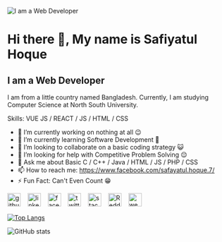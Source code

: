 ![I am a Web Developer](https://scontent.fcgp27-1.fna.fbcdn.net/v/t1.6435-9/88959151_1508313356002462_8372852354856255488_n.jpg?_nc_cat=102&ccb=1-5&_nc_sid=e3f864&_nc_ohc=XNppbWyo--IAX8b-0UY&_nc_ht=scontent.fcgp27-1.fna&oh=5c5a9163b80c8f5b18c0fbc98d3c718d&oe=615D67DB)
# Hi there 👋, My name is Safiyatul Hoque
## I am a Web Developer

I am from a little country named Bangladesh. Currently, I am studying Computer Science at North South University.  

Skills: VUE JS / REACT / JS / HTML / CSS

- 🔭 I’m currently working on nothing at all 😉 
- 🌱 I’m currently learning Software Development 📲 
- 👯 I’m looking to collaborate on a basic coding strategy 😺 
- 🤔 I’m looking for help with Competitive Problem Solving 😌 
- 💬 Ask me about Basic C / C++ / Java / HTML / JS / PHP / CSS 
- 📫 How to reach me: https://www.facebook.com/safayatul.hoque.7/ 
- ⚡ Fun Fact: Can't Even Count 😁 


[<img src='https://image.flaticon.com/icons/png/512/889/889111.png' alt='github' height='30'>](https://github.com/SafiyatulHoque) &nbsp;&nbsp;   [<img src='https://image.flaticon.com/icons/png/512/145/145807.png' alt='linkedin' height='30'>](https://www.linkedin.com/in/safiyatul-hoque-0433b0ab/) &nbsp;&nbsp;   [<img src='https://image.flaticon.com/icons/png/512/145/145802.png' alt='facebook' height='30'>](https://www.facebook.com/safayatul.hoque.7) &nbsp;&nbsp;  [<img src='https://image.flaticon.com/icons/png/512/733/733579.png' alt='twitter' height='30'>](https://twitter.com/SafayatulHoqueS)  &nbsp;&nbsp;  [<img src='https://image.flaticon.com/icons/png/512/2626/2626299.png' alt='stackoverflow' height='30'>](https://stackoverflow.com/users/15285796) &nbsp;&nbsp;   [<img src='https://image.flaticon.com/icons/png/512/2111/2111589.png' alt='Reddit' height='30'>](https://www.reddit.com/user/SafiyatulHoque) &nbsp;&nbsp;  [<img src='https://image.flaticon.com/icons/png/512/1927/1927768.png' alt='website' height='30'>](https://safiyatulhoque.com/)    

[![Top Langs](https://github-readme-stats.vercel.app/api/top-langs/?username=SafiyatulHoque)](https://github.com/anuraghazra/github-readme-stats)

![GitHub stats](https://github-readme-stats.vercel.app/api?username=SafiyatulHoque&show_icons=true&count_private=true)  

